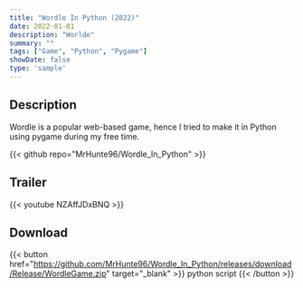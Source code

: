 ```yaml
---
title: "Wordle In Python (2022)"
date: 2022-01-01
description: "Worlde"
summary: ""
tags: ["Game", "Python", "Pygame"]
showDate: false
type: 'sample'
---
```


## Description

Wordle is a popular web-based game, hence I tried to make it in Python using pygame during my free time.

{{< github repo="MrHunte96/Wordle_In_Python" >}}

## Trailer

{{< youtube NZAffJDxBNQ >}}

## Download

{{< button href="https://github.com/MrHunte96/Wordle_In_Python/releases/download/Release/WordleGame.zip" target="_blank" >}}
python script
{{< /button >}}